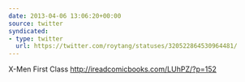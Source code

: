 ```yaml
---
date: 2013-04-06 13:06:20+00:00
source: twitter
syndicated:
- type: twitter
  url: https://twitter.com/roytang/statuses/320522864530964481/
---
```


X-Men First Class http://ireadcomicbooks.com/LUhPZ/?p=152